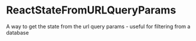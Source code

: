 # ReactStateFromURLQueryParams
A way to get the state from the url query params - useful for filtering from a database
